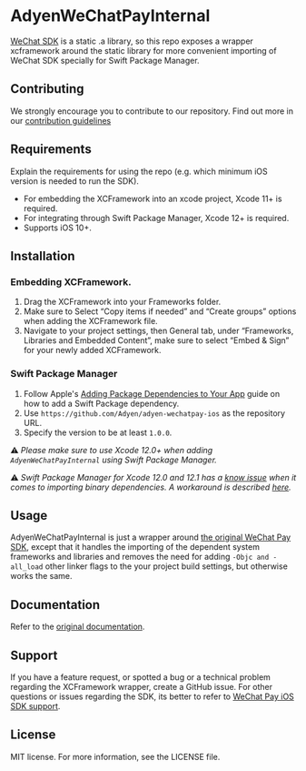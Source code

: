 # AdyenWeChatPayInternal
[WeChat SDK](https://developers.weixin.qq.com/doc/oplatform/en/Downloads/iOS_Resource.html) is a static .a library, so this repo exposes a wrapper xcframework around the static library for more convenient importing of WeChat SDK specially for Swift Package Manager.

## Contributing
We strongly encourage you to contribute to our repository. Find out more in our [contribution guidelines](https://github.com/Adyen/.github/blob/master/CONTRIBUTING.md)

## Requirements
Explain the requirements for using the repo (e.g. which minimum iOS version is needed to run the SDK).

- For embedding the XCFramework into an xcode project, Xcode 11+ is required.
- For integrating through Swift Package Manager, Xcode 12+ is required.
- Supports iOS 10+.

## Installation

### Embedding XCFramework.

1. Drag the XCFramework into your Frameworks folder.
2. Make sure to Select “Copy items if needed” and “Create groups” options when adding the XCFramework file.
3. Navigate to your project settings, then General tab, under “Frameworks, Libraries and Embedded Content”, make sure to select “Embed & Sign” for your newly added XCFramework.

### Swift Package Manager

1. Follow Apple's [Adding Package Dependencies to Your App](
https://developer.apple.com/documentation/xcode/adding_package_dependencies_to_your_app
) guide on how to add a Swift Package dependency.
2. Use `https://github.com/Adyen/adyen-wechatpay-ios` as the repository URL.
3. Specify the version to be at least `1.0.0`.

:warning: _Please make sure to use Xcode 12.0+ when adding `AdyenWeChatPayInternal` using Swift Package Manager._

:warning: _Swift Package Manager for Xcode 12.0 and 12.1 has a [know issue](https://bugs.swift.org/browse/SR-13343) when it comes to importing binary dependencies. A workaround is described [here](https://forums.swift.org/t/swiftpm-binarytarget-dependency-and-code-signing/38953)._

## Usage
AdyenWeChatPayInternal is just a wrapper around [the original WeChat Pay SDK](https://developers.weixin.qq.com/doc/oplatform/en/Downloads/iOS_Resource.html), except that it handles the importing of the dependent system frameworks and libraries and removes the need for adding `-Objc and -all_load` other linker flags to the your project build settings, but otherwise works the same.

## Documentation
Refer to the [original documentation](https://developers.weixin.qq.com/doc/oplatform/en/Mobile_App/Access_Guide/iOS.html).

## Support
If you have a feature request, or spotted a bug or a technical problem regarding the XCFramework wrapper, create a GitHub issue. For other questions or issues regarding the SDK, its better to refer to [WeChat Pay iOS SDK support](https://developers.weixin.qq.com/doc/oplatform/en/Mobile_App/Access_Guide/iOS.html).    

## License    
MIT license. For more information, see the LICENSE file.
